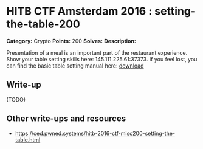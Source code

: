 # HITB CTF Amsterdam 2016 : setting-the-table-200

**Category:** Crypto
**Points:** 200
**Solves:** 
**Description:**

Presentation of a meal is an important part of the restaurant experience. Show your table setting skills here: 145.111.225.61:37373. If you feel lost, you can find the basic table setting manual here: [download](https://github.com/ctfs/write-ups-2016/tree/master/hitb-ctf-amsterdam-2016/crypto/setting-the-table-200/soup_meat_tea.c)



## Write-up

(TODO)

## Other write-ups and resources

* https://ced.pwned.systems/hitb-2016-ctf-misc200-setting-the-table.html
